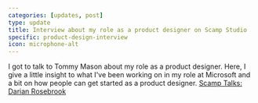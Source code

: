 ```yaml
---
categories: [updates, post]
type: update
title: Interview about my role as a product designer on Scamp Studio
specific: product-design-interview
icon: microphone-alt
---
```

I got to talk to Tommy Mason about my role as a product designer. Here, I give a little insight to what I've been working on in my role at Microsoft and a bit on how people can get started as a product designer.
[Scamp Talks: Darian Rosebrook](https://scamp.studio/scamptalks/2019/7/24/darianrosebrook)
